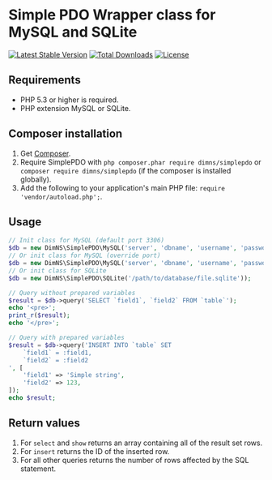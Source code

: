 # Simple PDO Wrapper class for MySQL and SQLite

[![Latest Stable Version](https://poser.pugx.org/dimns/simplepdo/v/stable)](https://packagist.org/packages/dimns/simplepdo)
[![Total Downloads](https://poser.pugx.org/dimns/simplepdo/downloads)](https://packagist.org/packages/dimns/simplepdo)
[![License](https://poser.pugx.org/dimns/simplepdo/license)](https://packagist.org/packages/dimns/simplepdo)

## Requirements
- PHP 5.3 or higher is required.
- PHP extension MySQL or SQLite.

## Composer installation
1. Get [Composer](http://getcomposer.org/).
3. Require SimplePDO with `php composer.phar require dimns/simplepdo` or `composer require dimns/simplepdo` (if the composer is installed globally).
3. Add the following to your application's main PHP file: `require 'vendor/autoload.php';`.

## Usage
```php
// Init class for MySQL (default port 3306)
$db = new DimNS\SimplePDO\MySQL('server', 'dbname', 'username', 'password'));
// Or init class for MySQL (override port)
$db = new DimNS\SimplePDO\MySQL('server', 'dbname', 'username', 'password', 3307));
// Or init class for SQLite
$db = new DimNS\SimplePDO\SQLite('/path/to/database/file.sqlite'));

// Query without prepared variables
$result = $db->query('SELECT `field1`, `field2` FROM `table`');
echo '<pre>';
print_r($result);
echo '</pre>';

// Query with prepared variables
$result = $db->query('INSERT INTO `table` SET
    `field1` = :field1,
    `field2` = :field2
', [
    'field1' => 'Simple string',
    'field2' => 123,
]);
echo $result;
```

## Return values
1. For `select` and `show` returns an array containing all of the result set rows.
2. For `insert` returns the ID of the inserted row.
3. For all other queries returns the number of rows affected by the SQL statement.